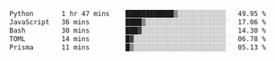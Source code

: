<!--START_SECTION:waka-->

```txt
Python       1 hr 47 mins    ████████████▒░░░░░░░░░░░░   49.95 %
JavaScript   36 mins         ████▒░░░░░░░░░░░░░░░░░░░░   17.06 %
Bash         30 mins         ███▓░░░░░░░░░░░░░░░░░░░░░   14.30 %
TOML         14 mins         █▓░░░░░░░░░░░░░░░░░░░░░░░   06.78 %
Prisma       11 mins         █▒░░░░░░░░░░░░░░░░░░░░░░░   05.13 %
```

<!--END_SECTION:waka-->
